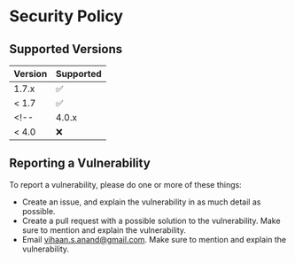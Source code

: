 # Security Policy

## Supported Versions

<!-- Use this section to tell people about which versions of your project are
currently being supported with security updates. -->

| Version | Supported          |
| ------- | ------------------ |
| 1.7.x   | :white_check_mark: |
| < 1.7   | :white_check_mark: |
<!-- | 4.0.x   | :white_check_mark: |
| < 4.0   | :x:                | -->

## Reporting a Vulnerability

<!-- Use this section to tell people how to report a vulnerability.

Tell them where to go, how often they can expect to get an update on a
reported vulnerability, what to expect if the vulnerability is accepted or
declined, etc. -->

To report a vulnerability, please do one or more of these things:
* Create an issue, and explain the vulnerability in as much detail as possible.
* Create a pull request with a possible solution to the vulnerability. Make sure to mention and explain the vulnerability.
* Email vihaan.s.anand@gmail.com. Make sure to mention and explain the vulnerability.